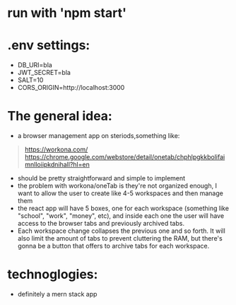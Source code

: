 # run with 'npm start'

# .env settings:
- DB_URI=bla
- JWT_SECRET=bla
- SALT=10
- CORS_ORIGIN=http://localhost:3000

# The general idea:
- a browser management app on steriods,something like:
> https://workona.com/ 
> https://chrome.google.com/webstore/detail/onetab/chphlpgkkbolifaimnlloiipkdnihall?hl=en

- should be pretty straightforward and simple to implement 
- the problem with workona/oneTab is they're not organized enough, I want to allow the user to create like 4-5 workspaces and then manage them
- the react app will have 5 boxes, one for each workspace (something like "school", "work", "money", etc), and inside each one the user will have access to the browser tabs and previously archived tabs. 
- Each workspace change collapses the previous one and so forth. It will also limit the amount of tabs to prevent cluttering the RAM, but there's gonna be a button that offers to archive tabs for each workspace.


# technoglogies:
- definitely a mern stack app



